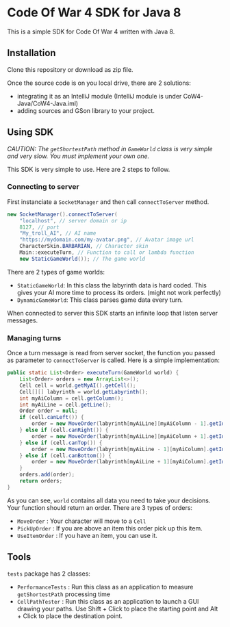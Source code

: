 # Code Of War 4 SDK for Java 8
This is a simple SDK for Code Of War 4 written with Java 8.

## Installation
Clone this repository or download as zip file. 

Once the source code is on you local drive, there are 2 solutions: 
- integrating it as an IntelliJ module (IntelliJ module is under CoW4-Java/CoW4-Java.iml)
- adding sources and GSon library to your project.

## Using SDK
*CAUTION: The `getShortestPath` method in `GameWorld` class is very simple and very slow. You must implement your own one.*

This SDK is very simple to use. Here are 2 steps to follow.
### Connecting to server
First instanciate a `SocketManager` and then call `connectToServer` method.
```java
new SocketManager().connectToServer(
    "localhost", // server domain or ip
    8127, // port
    "My_troll_AI", // AI name
    "https://mydomain.com/my-avatar.png", // Avatar image url
    CharacterSkin.BARBARIAN, // Character skin
    Main::executeTurn, // Function to call or lambda function
    new StaticGameWorld()); // The game world
```
There are 2 types of game worlds:
- `StaticGameWorld`: In this class the labyrinth data is hard coded. This gives your AI more time to process its orders. (might not work perfectly)
- `DynamicGameWorld`: This class parses game data every turn.

When connected to server this SDK starts an infinite loop that listen server messages.

### Managing turns
Once a turn message is read from server socket, the function you passed as parameter to `connectToServer` is called. Here is a simple implementation:

```java
public static List<Order> executeTurn(GameWorld world) {
    List<Order> orders = new ArrayList<>();
    Cell cell = world.getMyAI().getCell();
    Cell[][] labyrinth = world.getLabyrinth();
    int myAiColumn = cell.getColumn();
    int myAiLine = cell.getLine();
    Order order = null;
    if (cell.canLeft()) {
        order = new MoveOrder(labyrinth[myAiLine][myAiColumn - 1].getId());
    } else if (cell.canRight()) {
        order = new MoveOrder(labyrinth[myAiLine][myAiColumn + 1].getId());
    } else if (cell.canTop()) {
        order = new MoveOrder(labyrinth[myAiLine - 1][myAiColumn].getId());
    } else if (cell.canBottom()) {
        order = new MoveOrder(labyrinth[myAiLine + 1][myAiColumn].getId());
    }
    orders.add(order);
    return orders;
}
```

As you can see, `world` contains all data you need to take your decisions. Your function should return an order. There are 3 types of orders:
- `MoveOrder` : Your character will move to a `Cell`
- `PickUpOrder` : If you are above an item this order pick up this item.
- `UseItemOrder` : If you have an item, you can use it.

## Tools
`tests` package has 2 classes:
- `PerformanceTests` : Run this class as an application to measure `getShortestPath` processing time
- `CellPathTester` : Run this class as an application to launch a GUI drawing your paths. Use Shift + Click to place the starting point and Alt + Click to place the destination point.
